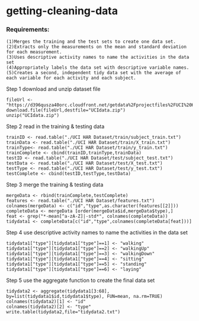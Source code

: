 getting-cleaning-data
======================

### Requirements:

    (1)Merges the training and the test sets to create one data set.
    (2)Extracts only the measurements on the mean and standard deviation for each measurement. 
    (3)Uses descriptive activity names to name the activities in the data set
    (4)Appropriately labels the data set with descriptive variable names. 
    (5)Creates a second, independent tidy data set with the average of each variable for each activity and each subject. 
    
Step 1 download and unzip dataset file

    fileUrl <- "https://d396qusza40orc.cloudfront.net/getdata%2Fprojectfiles%2FUCI%20HAR%20Dataset.zip"
    download.file(fileUrl,destfile="UCIdata.zip")
    unzip("UCIdata.zip")
Step 2 read in the training & testing data

    trainID <- read.table("./UCI HAR Dataset/train/subject_train.txt")
    trainData <- read.table("./UCI HAR Dataset/train/X_train.txt")
    trainType<- read.table("./UCI HAR Dataset/train/y_train.txt")
    trainComplete <- cbind(trainID,trainType,trainData)
    testID <- read.table("./UCI HAR Dataset/test/subject_test.txt")
    testData <- read.table("./UCI HAR Dataset/test/X_test.txt")
    testType <- read.table("./UCI HAR Dataset/test/y_test.txt")
    testComplete <- cbind(testID,testType,testData)
Step 3 merge the training & testing data

    mergeData <- rbind(trainComplete,testComplete)
    features <- read.table("./UCI HAR Dataset/features.txt")
    colnames(mergeData) <- c("id","type",as.character(features[[2]]))
    completeData <- mergeData [order(mergeData$id,mergeData$type),]
    feat <- grep("*-mean[^a-zA-Z]|-std*", colnames(completeData))
    tidydata1 <- completeData[c("id","type",colnames(completeData[feat]))]
Step 4 use descriptive activity names to name the activities in the data set

    tidydata1["type"][tidydata1["type"]==1] <- "walking"
    tidydata1["type"][tidydata1["type"]==2] <- "walkingUp"
    tidydata1["type"][tidydata1["type"]==3] <- "walkingDown"
    tidydata1["type"][tidydata1["type"]==4] <- "sitting"
    tidydata1["type"][tidydata1["type"]==5] <- "standing"
    tidydata1["type"][tidydata1["type"]==6] <- "laying"
Step 5 use the aggregate function to create the final data set

    tidydata2 <- aggregate(tidydata1[3:68], by=list(tidydata1$id,tidydata1$type), FUN=mean, na.rm=TRUE)
    colnames(tidydata2)[1] <- "id"
    colnames(tidydata2)[2] <- "type"
    write.table(tidydata2,file="tidydata2.txt")

